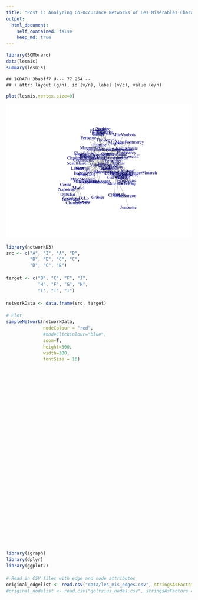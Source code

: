 ```yaml
---
title: "Post 1: Analyzing Co-Occurance Networks of Les Misérables Characters"
output:
  html_document:
    self_contained: false
    keep_md: true
---
```



```r
library(SOMbrero)
data(lesmis)
summary(lesmis)
```

```
## IGRAPH 3babff7 U--- 77 254 -- 
## + attr: layout (g/n), id (v/n), label (v/c), value (e/n)
```

```r
plot(lesmis,vertex.size=0)
```

![](Post1_files/figure-html/unnamed-chunk-1-1.png)<!-- -->


```r
library(networkD3)
src <- c("A", "I", "A", "B",
         "B", "E", "C", "C", 
         "D", "C", "B")

target <- c("B", "C", "F", "J",
            "H", "F", "G", "H", 
            "I", "I", "I")

networkData <- data.frame(src, target)

# Plot
simpleNetwork(networkData, 
              nodeColour = "red", 
              #nodeClickColour="blue",
              zoom=T,
              height=300,
              width=300, 
              fontSize = 16)
```

<!--html_preserve--><div id="htmlwidget-4ce7bc83ab4963775373" style="width:672px;height:480px;" class="forceNetwork html-widget"></div>
<script type="application/json" data-for="htmlwidget-4ce7bc83ab4963775373">{"x":{"links":{"source":[0,8,0,1,1,4,2,2,3,2,1],"target":[1,2,5,9,7,5,6,7,8,8,8],"value":[1,1,1,1,1,1,1,1,1,1,1],"colour":["#666","#666","#666","#666","#666","#666","#666","#666","#666","#666","#666"]},"nodes":{"name":["A","B","C","D","E","F","G","H","I","J"],"group":[1,1,1,1,1,1,1,1,1,1],"nodesize":[8,8,8,8,8,8,8,8,8,8]},"options":{"NodeID":"name","Group":"group","colourScale":"d3.scaleOrdinal(['red'])","fontSize":16,"fontFamily":"serif","clickTextSize":40,"linkDistance":50,"linkWidth":"'1.5px'.toString()","charge":-30,"opacity":0.6,"zoom":true,"legend":false,"arrows":false,"nodesize":true,"radiusCalculation":"d.nodesize","bounded":false,"opacityNoHover":1,"clickAction":null}},"evals":[],"jsHooks":[]}</script><!--/html_preserve-->





```r
library(igraph)
library(dplyr)
library(ggplot2)

# Read in CSV files with edge and node attributes
original_edgelist <- read.csv("data/les_mis_edges.csv", stringsAsFactors = FALSE)
#original_nodelist <- read.csv("goltzius_nodes.csv", stringsAsFactors = FALSE)
```

